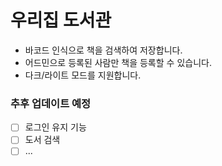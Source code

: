 # 우리집 도서관

- 바코드 인식으로 책을 검색하여 저장합니다.
- 어드민으로 등록된 사람만 책을 등록할 수 있습니다.
- 다크/라이트 모드를 지원합니다.

### 추후 업데이트 예정
- [ ] 로그인 유지 기능
- [ ] 도서 검색
- [ ] ...
